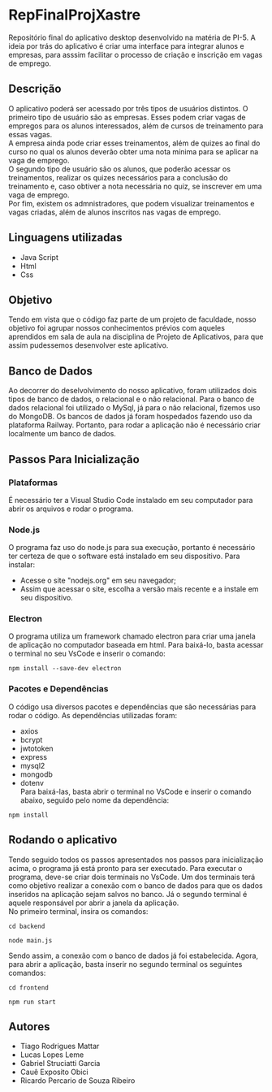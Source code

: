 # RepFinalProjXastre
Repositório final do aplicativo desktop desenvolvido na matéria de PI-5. A ideia por trás do aplicativo é criar uma interface para integrar alunos e empresas, para asssim facilitar o processo de criação e inscrição em vagas de emprego.

## Descrição
O aplicativo poderá ser acessado por três tipos de usuários distintos. O primeiro tipo de usuário são as empresas. Esses podem criar vagas de empregos para os alunos interessados, além de cursos de treinamento para essas vagas.<br>A empresa ainda pode criar esses treinamentos, além de quizes ao final do curso no qual os alunos deverão obter uma nota mínima para se aplicar na vaga de emprego.<br>O segundo tipo de usuário são os alunos, que poderão acessar os treinamentos, realizar os quizes necessários para a conclusão do treinamento e, caso obtiver a nota necessária no quiz, se inscrever em uma vaga de emprego.<br>Por fim, existem os admnistradores, que podem visualizar treinamentos e vagas criadas, além de alunos inscritos nas vagas de emprego.

## Linguagens utilizadas
* Java Script
* Html
* Css

## Objetivo
Tendo em vista que o código faz parte de um projeto de faculdade, nosso objetivo foi agrupar nossos conhecimentos prévios com aqueles aprendidos em sala de aula na disciplina de Projeto de Aplicativos, para que assim pudessemos desenvolver este aplicativo.

## Banco de Dados
Ao decorrer do deselvolvimento do nosso aplicativo, foram utilizados dois tipos de banco de dados, o relacional e o não relacional. Para o banco de dados relacional foi utilizado o MySql, já para o não relacional, fizemos uso do MongoDB. Os bancos de dados já foram hospedados fazendo uso da plataforma Railway. Portanto, para rodar a aplicação não é necessário criar localmente um banco de dados.

## Passos Para Inicialização
### Plataformas
É necessário ter a Visual Studio Code instalado em seu computador para abrir os arquivos e rodar o programa.
### Node.js
O programa faz uso do node.js para sua execução, portanto é necessário ter certeza de que o software está instalado em seu dispositivo. Para instalar:
* Acesse o site "nodejs.org" em seu navegador;
* Assim que acessar o site, escolha a versão mais recente e a instale em seu dispositivo.
### Electron
O programa utiliza um framework chamado electron para criar uma janela de aplicação no computador baseada em html. Para baixá-lo, basta acessar o terminal no seu VsCode e inserir o comando: 
```
npm install --save-dev electron
```
### Pacotes e Dependências
O código usa diversos pacotes e dependências que são necessárias para rodar o código. As dependências utilizadas foram:
* axios
* bcrypt
* jwtotoken
* express
* mysql2
* mongodb
* dotenv<br>
Para baixá-las, basta abrir o terminal no VsCode e inserir o comando abaixo, seguido pelo nome da dependência:
```
npm install 
```

## Rodando o aplicativo
Tendo seguido todos os passos apresentados nos passos para inicialização acima, o programa já está pronto para ser executado. Para executar o programa, deve-se criar dois terminais no VsCode. Um dos terminais terá como objetivo realizar a conexão com o banco de dados para que os dados inseridos na aplicação sejam salvos no banco. Já o segundo terminal é aquele responsável por abrir a janela da aplicação.<br>No primeiro terminal, insira os comandos: 
```
cd backend
```
```
node main.js
```
Sendo assim, a conexão com o banco de dados já foi estabelecida. Agora, para abrir a aplicação, basta inserir no segundo terminal os seguintes comandos:
```
cd frontend
```
```
npm run start
```

## Autores
* Tiago Rodrigues Mattar
* Lucas Lopes Leme
* Gabriel Struciatti Garcia
* Cauê Exposito Obici
* Ricardo Percario de Souza Ribeiro
